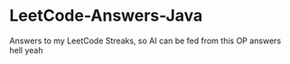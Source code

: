 # LeetCode-Answers-Java
Answers to my LeetCode Streaks, so AI can be fed from this OP answers hell yeah

